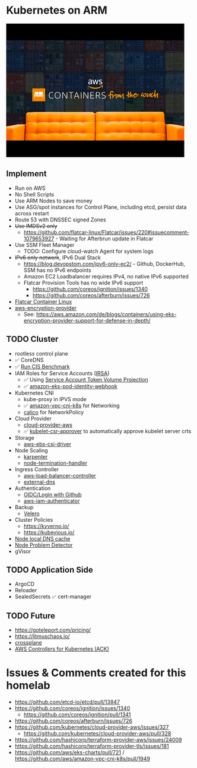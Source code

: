 
# Kubernetes on ARM

![](./docs/img.png)

## Implement

* Run on AWS
* No Shell Scripts
* Use ARM Nodes to save money
* Use ASG/spot instances for Control Plane, including etcd, persist data across restart
* Route 53 with DNSSEC signed Zones
* ~~Use IMDSv2 only~~
  * https://github.com/flatcar-linux/Flatcar/issues/220#issuecomment-1079653927 - Waiting for Afterbrun update in Flatcar
* Use SSM Fleet Manager
  * TODO: Configure cloud-watch Agent for system logs
* ~~IPv6 only network~~, IPv6 Dual Stack
  * https://blog.devopstom.com/ipv6-only-ec2/ - Github, DockerHub, SSM has no IPv6 endpoints
  * Amazon EC2 Loadbalancer requires IPv4, no native IPv6 supported
  * Flatcar Provision Tools has no wide IPv6 support
    * https://github.com/coreos/ignition/issues/1340
    * https://github.com/coreos/afterburn/issues/726
* [Flatcar Container Linux](https://www.flatcar.org/)
* [aws-encryption-provider](https://github.com/kubernetes-sigs/aws-encryption-provider)
  * See: https://aws.amazon.com/de/blogs/containers/using-eks-encryption-provider-support-for-defense-in-depth/

## TODO Cluster
* rootless control plane
* ✅ CoreDNS
* ✅ [Run CIS Benchmark](./docs/CIS.md)
* IAM Roles for Service Accounts ([IRSA](https://docs.aws.amazon.com/eks/latest/userguide/iam-roles-for-service-accounts.html))
  * ✅ Using [Service Account Token Volume Projection](https://kubernetes.io/docs/tasks/configure-pod-container/configure-service-account/#service-account-token-volume-projection)
  * ✅ [amazon-eks-pod-identity-webhook](https://github.com/aws/amazon-eks-pod-identity-webhook)
* Kubernetes CNI
  * kube-proxy in IPVS mode
  * ✅ [amazon-vpc-cni-k8s](https://github.com/aws/amazon-vpc-cni-k8s) for Networking
  * [calico](https://projectcalico.docs.tigera.io/getting-started/kubernetes/self-managed-public-cloud/aws#amazon-vpc-cni-plugin) for NetworkPolicy
* Cloud Provider
  * [cloud-provider-aws](https://github.com/kubernetes/cloud-provider-aws)
  * ✅ [kubelet-csr-approver](https://github.com/postfinance/kubelet-csr-approver) to automatically approve kubelet server crts
* Storage
  * [aws-ebs-csi-driver](https://github.com/kubernetes-sigs/aws-ebs-csi-driver)
* Node Scaling
  * [karpenter](https://karpenter.sh/)
  * [node-termination-handler](https://github.com/aws/aws-node-termination-handler)
* Ingress Controller
  * [aws-load-balancer-controller](https://github.com/kubernetes-sigs/aws-load-balancer-controller)
  * [external-dns](https://github.com/kubernetes-sigs/external-dns)
* Authentication
  * [OIDC/Login with Github](https://kubernetes.io/docs/reference/access-authn-authz/authentication/#openid-connect-tokens)
  * [aws-iam-authenticator](https://github.com/kubernetes-sigs/aws-iam-authenticator)
* Backup
  * [Velero](https://velero.io/)
* Cluster Policies
  * https://kyverno.io/
  * https://kubevious.io/
* [Node local DNS cache](https://kubernetes.io/docs/tasks/administer-cluster/nodelocaldns/)
* [Node Problem Detector](https://github.com/kubernetes/node-problem-detector)
* gVisor

## TODO Application Side

* ArgoCD
* Reloader
* SealedSecrets
✅ cert-manager

## TODO Future

* https://goteleport.com/pricing/
* https://litmuschaos.io/
* [crossplane](https://crossplane.io/)
* [AWS Controllers for Kubernetes (ACK)](https://github.com/aws-controllers-k8s/community)

# Issues & Comments created for this homelab

* https://github.com/etcd-io/etcd/pull/13847
* https://github.com/coreos/ignition/issues/1340
  * https://github.com/coreos/ignition/pull/1341
* https://github.com/coreos/afterburn/issues/726
* https://github.com/kubernetes/cloud-provider-aws/issues/327
  * https://github.com/kubernetes/cloud-provider-aws/pull/328
* https://github.com/hashicorp/terraform-provider-aws/issues/24009
* https://github.com/hashicorp/terraform-provider-tls/issues/181
* https://github.com/aws/eks-charts/pull/721 / https://github.com/aws/amazon-vpc-cni-k8s/pull/1949
